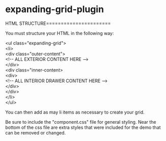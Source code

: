 expanding-grid-plugin
=====================


HTML STRUCTURE======================

You must structure your HTML in the following way:

&lt;ul class="expanding-grid"&gt; <br>
  &lt;li&gt; <br>
    &lt;div class="outer-content"&gt; <br>
      &lt;!-- ALL EXTERIOR CONTENT HERE --&gt; <br>
    &lt;/div&gt; <br>
    &lt;div class="inner-content&gt; <br>
      &lt;div&gt; <br>
        &lt;!-- ALL INTERIOR DRAWER CONTENT HERE --&gt; <br>
      &lt;/div&gt; <br>
    &lt;/div&gt; <br>
  &lt;/li&gt; <br> 
&lt;/ul&gt; <br>

You can then add as may li items as necessary to create your grid.

Be sure to include the "component.css" file for general styling. Near the bottom of the css file are extra styles that were included for the demo that can be removed or changed.
